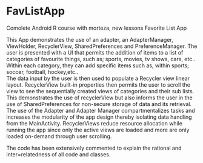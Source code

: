 # FavListApp
Comolete Android R course with morteza, new lessons Favorite List App

This App demonstrates the use of an adapter, an AdapterManager, ViewHolder, RecyclerView, SharedPreferences and PreferenceManager.  The user is presented with a UI that
permits the addition of items to a list of categories of favourite things, such as; sports, movies, tv shows, cars, etc..  
Within each category, they can add specific items such as, within sports; soccer, football, hockey,etc..  
The data input by the user is then used to populate a Recycler view linear layout.  RecyclerView built-in properties then permits the user
to scroll the view to see the sequentially created views of categories and their sub lists.
This demonstrates the use of recyclerView but also informs the user in the use of SharedPreferences for non-secure storage of data and
its retrieval.
The use of the Adapter and Adapter Manager compartmentalizes tasks and increases the modularity of the app design thereby isolating data
handling from the MainActivity.  RecyclerViews reduce resource allocation while running the app since only the active views are loaded and
more are only loaded on-demand through user scrolling.

The code has been extensively commented to explain the rational and inter=relatedness of all code and classes.
